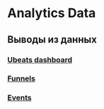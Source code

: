 # Analytics Data

## Выводы из данных

### [Ubeats dashboard](https://dashbouquet.github.io/as_data/ubeats/)

### [Funnels](https://dashbouquet.github.io/as_data/datastudio/funnels/)

### [Events](https://dashbouquet.github.io/as_data/datastudio/events/)
